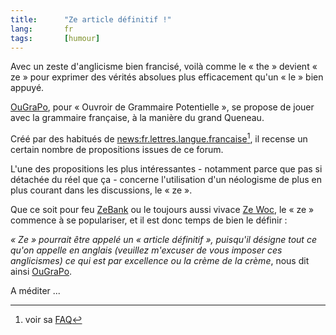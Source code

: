 ```yaml
--- 
title:      "Ze article définitif !" 
lang:       fr 
tags:       [humour]
---
```


Avec un zeste d'anglicisme bien francisé, voilà comme le « the » devient « ze » pour exprimer des vérités absolues plus efficacement qu'un « le » bien appuyé.


[OuGraPo](http://www.langue-fr.net/ougrapo/ougrapo.htm), pour « Ouvroir de Grammaire Potentielle », se propose de jouer avec la grammaire française, à la manière du grand Queneau.

Créé par des habitués de <news:fr.lettres.langue.francaise>[^t1], il recense un certain nombre de propositions issues de ce forum.

L'une des propositions les plus intéressantes - notamment parce que pas si détachée du réel que ça - concerne l'utilisation d'un néologisme de plus en plus courant dans les discussions, le « ze ».

Que ce soit pour feu [ZeBank](http://www.zebank.com/) ou le toujours aussi vivace [Ze Woc](http://www.zewoc.com/), le « ze » commence à se populariser, et il est donc temps de bien le définir :

*« Ze » pourrait être appelé un « article définitif », puisqu'il désigne tout ce qu'on appelle en anglais (veuillez m'excuser de vous imposer ces anglicismes) ce qui est par excellence ou la crème de la crème*, nous dit ainsi [OuGraPo](http://www.langue-fr.net/ougrapo/ze-article.htm).

A méditer ...


[^t1]: voir sa [FAQ](http://www.langue-fr.net/faq/fllf.htm)
